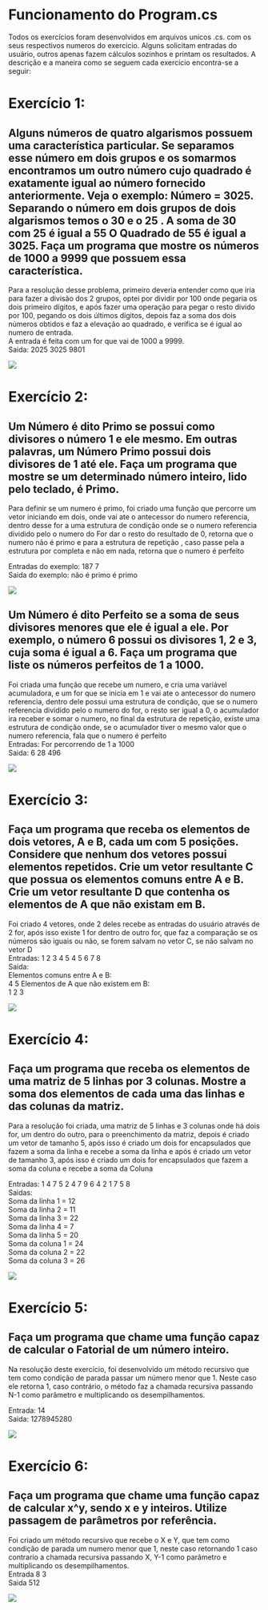 # Funcionamento do Program.cs
Todos os exercícios foram desenvolvidos em arquivos unicos .cs. com os seus respectivos numeros do exercicio. Alguns solicitam entradas do usuário, outros apenas fazem cálculos sozinhos e printam os resultados. A descrição e a maneira como se seguem cada exercício encontra-se a seguir:

# Exercício 1: 
## Alguns números de quatro algarismos possuem uma característica particular. Se separamos esse número em dois grupos e os somarmos encontramos um outro número cujo quadrado é exatamente igual ao número fornecido anteriormente. Veja o exemplo: Número = 3025. Separando o número em dois grupos de dois algarismos temos o 30 e o 25 . A soma de 30 com 25 é igual a 55 O Quadrado de 55 é igual a 3025. Faça um programa que mostre os números de 1000 a 9999 que possuem essa característica.

Para a resolução desse problema, primeiro deveria entender como que iria para fazer a divisão dos 2 grupos, optei por dividir por 100 onde pegaria os dois primeiro dígitos, e após fazer uma operação para pegar o resto divido por 100, pegando os dois últimos dígitos, depois faz a soma dos dois números obtidos e faz a elevação ao quadrado, e verifica se é igual ao numero de entrada. <br>
A entrada é feita com um for que vai de 1000 a 9999. <br>
Saida: 2025 3025 9801


<img src=".\imagens\lista1ex1.png">

# Exercício 2:
## Um Número é dito Primo se possui como divisores o número 1 e ele mesmo. Em outras palavras, um Número Primo possui dois divisores de 1 até ele. Faça um programa que mostre se um determinado número inteiro, lido pelo teclado, é Primo.

Para definir se um numero é primo, foi criado uma função que percorre um vetor iniciando em dois, onde vai ate o antecessor do numero referencia, dentro desse for a uma estrutura de condição onde se o numero referencia dividido pelo o numero do For dar o resto do resultado de 0, retorna que o numero não é primo e para a estrutura de repetição , caso passe pela a estrutura por completa e não em nada, retorna que o numero é perfeito <br>

Entradas do exemplo: 187  7 <br>
Saida do exemplo: não é primo  é primo


<img src=".\imagens\lista1ex2at1.png">



## Um Número é dito Perfeito se a soma de seus divisores menores que ele é igual a ele. Por exemplo, o número 6 possui os  divisores 1, 2 e 3, cuja soma é igual a 6. Faça um programa que liste os números perfeitos de 1 a 1000.

Foi criada uma função que recebe um numero, e cria uma variável acumuladora, e um for que se inicia em 1 e vai ate o antecessor do numero referencia, dentro dele possui uma estrutura de condição, que se o numero referencia dividido pelo o numero do for, o resto ser igual a 0, o acumulador ira receber e somar o numero, no final da estrutura de repetição, existe uma estrutura de condição onde, se o acumulador tiver o mesmo valor que o numero referencia, fala que o numero é perfeito<br>
Entradas: For percorrendo de 1 a 1000 <br>
Saida: 6 28 496


<img src=".\imagens\lista1ex2at2.png">

# Exercício 3:
## Faça um programa que receba os elementos de dois vetores, A e B, cada um com 5 posições. Considere que nenhum dos vetores possui elementos repetidos. Crie um vetor resultante C que possua os elementos comuns entre A e B. Crie um vetor resultante D que contenha os elementos de A que não existam em B.

Foi criado 4 vetores, onde 2 deles  recebe as entradas do usuário através de 2 for, após isso existe 1 for dentro de outro for, que faz a comparação se os números são iguais ou não, se forem salvam no vetor C, se não salvam no vetor D<br>
Entradas: 1 2 3 4 5 4 5 6 7 8 <br>
Saida: <br>
Elementos comuns entre A e B: <br>
4 5 
Elementos de A que não existem em B: <br>
1 2 3   


<img src=".\imagens\lista1ex3.png">



# Exercício 4:
## Faça um programa que receba os elementos de uma matriz de 5 linhas por 3 colunas. Mostre a soma dos elementos de cada uma das linhas e das colunas da matriz.

Para a resolução foi criada, uma matriz de 5 linhas e 3 colunas onde há dois for, um dentro do outro, para o preenchimento da matriz, depois é criado um vetor de tamanho 5, após isso é criado um dois for encapsulados que fazem a soma da linha e recebe a soma da linha e após é criado um vetor de tamanho 3, após isso é criado um dois for encapsulados que fazem a soma da coluna e recebe a soma da Coluna<br>

Entradas: 1 4 7 5 2 4 7 9 6 4 2 1 7 5 8<br>
Saidas: <br>
Soma da linha 1 = 12 <br>
Soma da linha 2 = 11<br>
Soma da linha 3 = 22<br>
Soma da linha 4 = 7<br>
Soma da linha 5 = 20<br>
Soma da coluna 1 = 24<br>
Soma da coluna 2 = 22<br>
Soma da coluna 3 = 26<br>


<img src=".\imagens\lista1ex4.png">


# Exercício 5:
## Faça um programa que chame uma função capaz de calcular o Fatorial de um número inteiro.

Na resolução deste exercício, foi desenvolvido um método recursivo que tem como condição de parada passar um número menor que 1. Neste caso ele retorna 1, caso contrário, o método faz a chamada recursiva passando N-1 como parâmetro e multiplicando os desempilhamentos.<br>

Entrada: 14  <br>
Saida: 1278945280<br>


<img src=".\imagens\lista1ex5.png">



# Exercício 6:
## Faça um programa que chame uma função capaz de calcular x^y, sendo x e y inteiros. Utilize passagem de parâmetros por referência.

Foi criado um método recursivo que recebe o X e Y, que tem como condição de parada um numero menor que 1, neste caso retornando 1 caso contrario a chamada recursiva passando X, Y-1 como parâmetro e multiplicando os desempilhamentos.<br>
Entrada 8 3 <br>
Saida 512<br>


<img src=".\imagens\lista1ex6.png">
